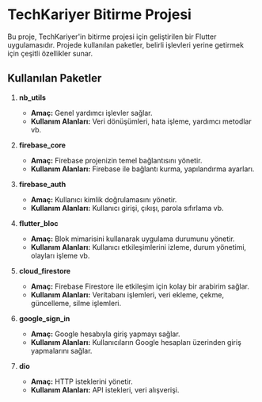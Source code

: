 # TechKariyer Bitirme Projesi

Bu proje, TechKariyer'in bitirme projesi için geliştirilen bir Flutter uygulamasıdır. Projede kullanılan paketler, belirli işlevleri yerine getirmek için çeşitli özellikler sunar.

## Kullanılan Paketler

1. **nb_utils**
    - **Amaç:** Genel yardımcı işlevler sağlar.
    - **Kullanım Alanları:** Veri dönüşümleri, hata işleme, yardımcı metodlar vb.

2. **firebase_core**
    - **Amaç:** Firebase projenizin temel bağlantısını yönetir.
    - **Kullanım Alanları:** Firebase ile bağlantı kurma, yapılandırma ayarları.

3. **firebase_auth**
    - **Amaç:** Kullanıcı kimlik doğrulamasını yönetir.
    - **Kullanım Alanları:** Kullanıcı girişi, çıkışı, parola sıfırlama vb.

4. **flutter_bloc**
    - **Amaç:** Blok mimarisini kullanarak uygulama durumunu yönetir.
    - **Kullanım Alanları:** Kullanıcı etkileşimlerini izleme, durum yönetimi, olayları işleme vb.

5. **cloud_firestore**
    - **Amaç:** Firebase Firestore ile etkileşim için kolay bir arabirim sağlar.
    - **Kullanım Alanları:** Veritabanı işlemleri, veri ekleme, çekme, güncelleme, silme işlemleri.

6. **google_sign_in**
    - **Amaç:** Google hesabıyla giriş yapmayı sağlar.
    - **Kullanım Alanları:** Kullanıcıların Google hesapları üzerinden giriş yapmalarını sağlar.

7. **dio**
    - **Amaç:** HTTP isteklerini yönetir.
    - **Kullanım Alanları:** API istekleri, veri alışverişi.
